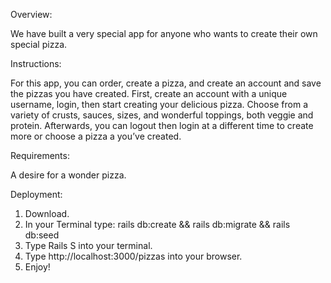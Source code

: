 Overview:

We have built a very special app for anyone who wants to create their own special pizza.


Instructions:

For this app, you can order, create a pizza, and create an account and save the pizzas you have created. First, create an account with a unique username, login, then start creating your delicious pizza. Choose from a variety of crusts, sauces, sizes, and wonderful toppings, both veggie and protein. Afterwards, you can logout then login at a different time to create more or choose a pizza a you’ve created.


Requirements:

A desire for a wonder pizza.


Deployment:

1) Download.
2) In your Terminal type: rails db:create && rails db:migrate && rails db:seed
3) Type Rails S into your terminal.
4) Type http://localhost:3000/pizzas into your browser.
5) Enjoy!
